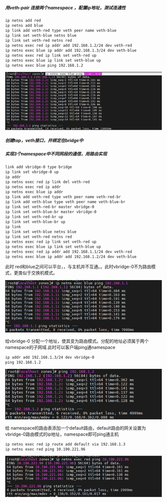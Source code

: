 ##### 用veth-pair 连接两个namespace ，配置ip地址，测试连通性

```shell
ip netns add red
ip netns add blue
ip link add veth-red type veth peer name veth-blue
ip link set veth-blue netns blue
ip link set veth-red netns red
ip netns exec red ip addr add 192.168.1.2/24 dev veth-red
ip netns exec blue ip addr add 192.168.1.3/24 dev veth-blue
ip netns exec red ip link set veth-red up
ip netns exec blue ip link set veth-blue up
ip netns exec blue ping 192.168.1.2
```

![image-20220803163909546](02虚拟网络作业.assets/image-20220803163909546.png) 

##### 创建tap，veth接口，并绑定在bridge中



##### 实现3个namespace中不同网段的通信，用路由实现

```shell
link add vbridge-0 type bridge
ip link set vbridge-0 up
ip addr
ip netns exec red ip link del veth-red
ip netns exec red ip addr
ip netns exec blue ip addr
ip link add veth-red type veth peer name veth-red-br
ip link add veth-blue type veth peer name veth-blue-br
ip link set veth-red-br master vbridge-0
ip link set veth-blue-br master vbridge-0
ip link set veth-red-br up
ip link set veth-blue-br up
ip link
ip link set veth-blue netns blue
ip link set veth-red netns red
ip netns exec red ip link set veth-red up
ip netns exec blue ip link set veth-blue up
ip netns exec red ip addr add 192.168.1.1/24 dev veth-red
ip netns exec blue ip addr add 192.168.1.2/24 dev veth-blue
```

此时 red和blue之间可以平台，，与主机并不互通。。此时vbridge-0不为路由模式，更类似于交换机模式。

![image-20220803165810153](02虚拟网络作业.assets/image-20220803165810153.png) 

给vbridge-0 分配一个地址，使其变为路由模式。分配的地址必须属于两个namespace的子网域.此时可以客户端ping通namespace

```shell
ip addr add 192.168.1.3/24 dev vbridge-0
ping 192.168.1.2
```

![image-20220803170157646](02虚拟网络作业.assets/image-20220803170157646.png) 

给 namespace的路由表添加一个default路由，default路由的网关设置为vbridge-0路由模式的ip地址，namespace即可ping通主机

```shell
ip netns exec red ip route add default via 192.168.1.3
ip netns exec red ping 10.190.221.96
```

![image-20220803170600891](02虚拟网络作业.assets/image-20220803170600891.png) 